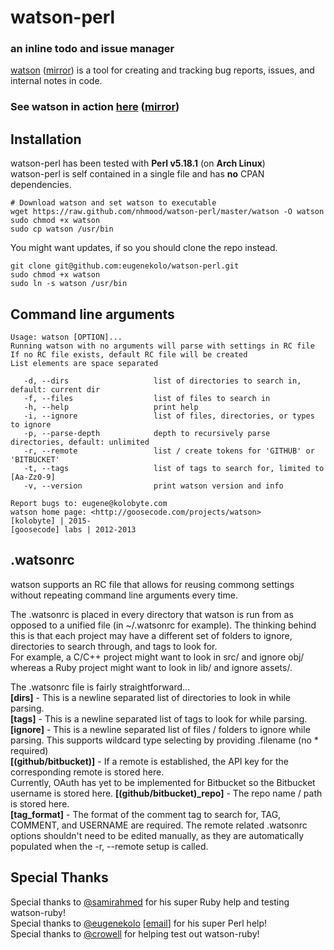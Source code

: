 # watson-perl  
### an inline todo and issue manager
[watson](http://goosecode.com/watson) ([mirror](http://nhmood.github.io/watson-perl)) is a tool for creating and tracking bug reports, issues, and internal notes in code.    

### See watson in action [here](http://goosecode.com/watson) ([mirror](http://nhmood.github.io/watson-perl))

## Installation
watson-perl has been tested with **Perl v5.18.1** (on **Arch Linux**)  
watson-perl is self contained in a single file and has **no** CPAN dependencies.  
```
# Download watson and set watson to executable
wget https://raw.github.com/nhmood/watson-perl/master/watson -O watson
sudo chmod +x watson 
sudo cp watson /usr/bin
```
You might want updates, if so you should clone the repo instead.
```
git clone git@github.com:eugenekolo/watson-perl.git
sudo chmod +x watson 
sudo ln -s watson /usr/bin
```

## Command line arguments
```
Usage: watson [OPTION]...
Running watson with no arguments will parse with settings in RC file
If no RC file exists, default RC file will be created
List elements are space separated

   -d, --dirs                   list of directories to search in, default: current dir
   -f, --files                  list of files to search in
   -h, --help                   print help
   -i, --ignore                 list of files, directories, or types to ignore
   -p, --parse-depth            depth to recursively parse directories, default: unlimited
   -r, --remote                 list / create tokens for 'GITHUB' or 'BITBUCKET'
   -t, --tags                   list of tags to search for, limited to [Aa-Zz0-9]
   -v, --version                print watson version and info

Report bugs to: eugene@kolobyte.com
watson home page: <http://goosecode.com/projects/watson>
[kolobyte] | 2015-
[goosecode] labs | 2012-2013
```

## .watsonrc
watson supports an RC file that allows for reusing commong settings without repeating command line arguments every time.  

The .watsonrc is placed in every directory that watson is run from as opposed to a unified file (in ~/.watsonrc for example). The thinking behind this is that each project may have a different set of folders to ignore, directories to search through, and tags to look for.  
For example, a C/C++ project might want to look in src/ and ignore obj/ whereas a Ruby project might want to look in lib/ and ignore assets/.  

The .watsonrc file is fairly straightforward...  
**[dirs]** - This is a newline separated list of directories to look in while parsing.  
**[tags]** - This is a newline separated list of tags to look for while parsing.  
**[ignore]** - This is a newline separated list of files / folders to ignore while parsing.
This supports wildcard type selecting by providing .filename (no * required)  
**[(github/bitbucket)]** - If a remote is established, the API key for the corresponding remote is stored here.  
Currently, OAuth has yet to be implemented for Bitbucket so the Bitbucket username is stored here.
**[(github/bitbucket)_repo]** - The repo name / path is stored here.  
**[tag_format]** - The format of the comment tag to search for, TAG, COMMENT, and USERNAME are required.
The remote related .watsonrc options shouldn't need to be edited manually, as they are automatically populated when the -r, --remote setup is called.

## Special Thanks
Special thanks to [@samirahmed](http://twitter.com/samirahmed) for his super Ruby help and testing watson-ruby!  
Special thanks to [@eugenekolo](http://twitter.com/eugenekolo) [[email](eugene@kolobyte.com)] for his super Perl help!  
Special thanks to [@crowell](http://github.com/crowell) for helping test out watson-ruby!
